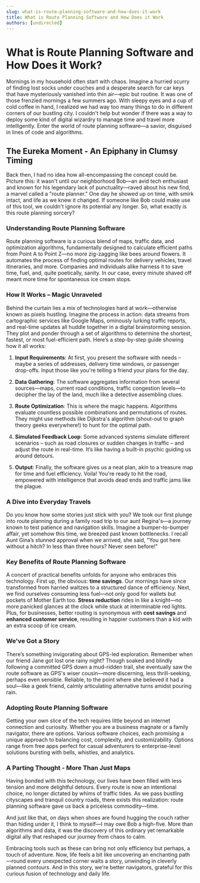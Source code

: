 ```yaml
---
slug: what-is-route-planning-software-and-how-does-it-work
title: What is Route Planning Software and How Does it Work
authors: [undirected]
---
```



# What is Route Planning Software and How Does it Work?

Mornings in my household often start with chaos. Imagine a hurried scurry of finding lost socks under couches and a desperate search for car keys that have mysteriously vanished into thin air—epic but routine. It was one of those frenzied mornings a few summers ago. With sleepy eyes and a cup of cold coffee in hand, I realized we had way too many things to do in different corners of our bustling city. I couldn't help but wonder if there was a way to deploy some kind of digital wizardry to manage time and travel more intelligently. Enter the world of route planning software—a savior, disguised in lines of code and algorithms.

## The Eureka Moment - An Epiphany in Clumsy Timing

Back then, I had no idea how all-encompassing the concept could be. Picture this: it wasn't until our neighborhood Bob—an avid tech enthusiast and known for his legendary lack of punctuality—raved about his new find, a marvel called a "route planner." One day he showed up on time, with smirk intact, and life as we knew it changed. If someone like Bob could make use of this tool, we couldn't ignore its potential any longer. So, what exactly is this route planning sorcery?

### Understanding Route Planning Software

Route planning software is a curious blend of maps, traffic data, and optimization algorithms, fundamentally designed to calculate efficient paths from Point A to Point Z—no more zig-zagging like bees around flowers. It automates the process of finding optimal routes for delivery vehicles, travel itineraries, and more. Companies and individuals alike harness it to save time, fuel, and, quite poetically, sanity. In our case, every minute shaved off meant more time for spontaneous ice cream stops. 

### How It Works – Magic Unraveled

Behind the curtain lies a mix of technologies hard at work—otherwise known as pixels hustling. Imagine the process in action: data streams from cartographic services like Google Maps, ominously lurking traffic reports, and real-time updates all huddle together in a digital brainstorming session. They plot and ponder through a set of algorithms to determine the shortest, fastest, or most fuel-efficient path. Here’s a step-by-step guide showing how it all works:

1. **Input Requirements**: At first, you present the software with needs – maybe a series of addresses, delivery time windows, or passenger drop-offs. Input those like you're telling a friend your plans for the day.

2. **Data Gathering**: The software aggregates information from several sources—maps, current road conditions, traffic congestion levels—to decipher the lay of the land, much like a detective assembling clues.

3. **Route Optimization**: This is where the magic happens. Algorithms evaluate countless possible combinations and permutations of routes. They might use methods like Dijkstra's algorithm (shout-out to graph theory geeks everywhere!) to hunt for the optimal path.

4. **Simulated Feedback Loop**: Some advanced systems simulate different scenarios – such as road closures or sudden changes in traffic – and adjust the route in real-time. It’s like having a built-in psychic guiding us around detours.

5. **Output**: Finally, the software gives us a neat plan, akin to a treasure map for time and fuel efficiency. Voila! You're ready to hit the road, empowered with intelligence that avoids dead ends and traffic jams like the plague.

### A Dive into Everyday Travels

Do you know how some stories just stick with you? We took our first plunge into route planning during a family road trip to our aunt Regina's—a journey known to test patience and navigation skills. Imagine a bumper-to-bumper affair, yet somehow this time, we breezed past known bottlenecks. I recall Aunt Gina’s stunned approval when we arrived, she said, "You got here without a hitch? In less than three hours? Never seen before!"

### Key Benefits of Route Planning Software

A concert of practical benefits unfolds for anyone who embraces this technology. First up, the obvious: **time savings**. Our mornings have since transformed from harried waltzes to a structured dance of efficiency. Next, we find ourselves consuming less fuel—not only good for wallets but pockets of Mother Earth too. **Stress reduction** rides in like a knight—no more panicked glances at the clock while stuck at interminable red lights. Plus, for businesses, better routing is synonymous with **cost savings** and **enhanced customer service**, resulting in happier customers than a kid with an extra scoop of ice cream.

### We've Got a Story

There’s something invigorating about GPS-led exploration. Remember when our friend Jane got lost one rainy night? Though soaked and blindly following a committed GPS down a mud-ridden trail, she eventually saw the route software as GPS's wiser cousin—more discerning, less thrill-seeking, perhaps even sensible. Reliable, to the point where she believed it had a soul—like a geek friend, calmly articulating alternative turns amidst pouring rain.

### Adopting Route Planning Software

Getting your own slice of the tech requires little beyond an internet connection and curiosity. Whether you are a business magnate or a family navigator, there are options. Various software choices, each promising a unique approach to balancing cost, complexity, and customizability. Options range from free apps perfect for casual adventurers to enterprise-level solutions bursting with bells, whistles, and analytics.

### A Parting Thought - More Than Just Maps

Having bonded with this technology, our lives have been filled with less tension and more delightful detours. Every route is now an intentional choice, no longer dictated by whims of traffic tides. As we pass bustling cityscapes and tranquil country roads, there exists this realization: route planning software gave us back a priceless commodity—time.

And just like that, on days when shoes are found hugging the couch rather than hiding under it, I think to myself—I may owe Bob a high-five. More than algorithms and data, it was the discovery of this ordinary yet remarkable digital ally that reshaped our journey from chaos to calm.

Embracing tools such as these can bring not only efficiency but perhaps, a touch of adventure. Now, life feels a bit like uncovering an enchanting path—round every unexpected corner waits a story, unwinding in cleverly planned contours. And in this story, we're better navigators, grateful for this curious fusion of technology and daily life.